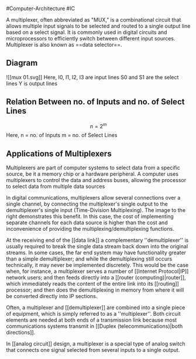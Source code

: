#Computer-Architecture #IC 

A multiplexer, often abbreviated as "MUX," is a combinational circuit that allows multiple input signals to be selected and routed to a single output line based on a select signal. It is commonly used in digital circuits and microprocessors to efficiently switch between different input sources. Multiplexer is also known as ==data selector==.

## Diagram

![[mux 01.svg]]
Here,
	I0, I1, I2, I3 are input lines
	S0 and S1 are the select lines
	Y is output lines
## Relation Between no. of Inputs and no. of Select Lines

$$n=2^m$$
Here,
	n = no. of Inputs
	m = no. of Select Lines

## Applications of Multiplexers

Multiplexers are part of computer systems to select data from a specific source, be it a memory chip or a hardware peripheral. A computer uses multiplexers to control the data and address buses, allowing the processor to select data from multiple data sources

In digital communications, multiplexers allow several connections over a single channel, by connecting the multiplexer's single output to the demultiplexer's single input (Time-Division Multiplexing). The image to the right demonstrates this benefit. In this case, the cost of implementing separate channels for each data source is higher than the cost and inconvenience of providing the multiplexing/demultiplexing functions.

At the receiving end of the [[data link]] a complementary ''demultiplexer'' is usually required to break the single data stream back down into the original streams. In some cases, the far end system may have functionality greater than a simple demultiplexer; and while the demultiplexing still occurs technically, it may never be implemented discretely. This would be the case when, for instance, a multiplexer serves a number of [[Internet Protocol|IP]] network users; and then feeds directly into a [[router (computing)|router]], which immediately reads the content of the entire link into its [[routing]] processor; and then does the demultiplexing in memory from where it will be converted directly into IP sections.

Often, a multiplexer and [[demultiplexer]] are combined into a single piece of equipment, which is simply referred to as a ''multiplexer''. Both circuit elements are needed at both ends of a transmission link because most communications systems transmit in [[Duplex (telecommunications)|both directions]].

In [[analog circuit]] design, a multiplexer is a special type of analog switch that connects one signal selected from several inputs to a single output.